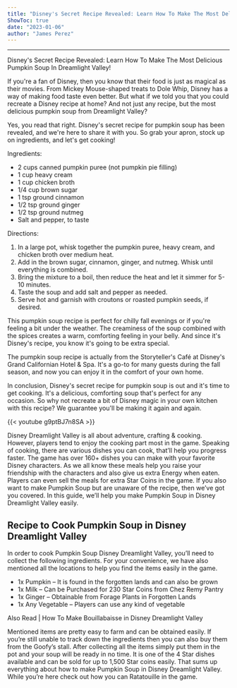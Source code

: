 ```yaml
---
title: "Disney's Secret Recipe Revealed: Learn How To Make The Most Delicious Pumpkin Soup In Dreamlight Valley!"
ShowToc: true 
date: "2023-01-06"
author: "James Perez"
---
```

*****
Disney's Secret Recipe Revealed: Learn How To Make The Most Delicious Pumpkin Soup In Dreamlight Valley!

If you're a fan of Disney, then you know that their food is just as magical as their movies. From Mickey Mouse-shaped treats to Dole Whip, Disney has a way of making food taste even better. But what if we told you that you could recreate a Disney recipe at home? And not just any recipe, but the most delicious pumpkin soup from Dreamlight Valley?

Yes, you read that right. Disney's secret recipe for pumpkin soup has been revealed, and we're here to share it with you. So grab your apron, stock up on ingredients, and let's get cooking!

Ingredients:
- 2 cups canned pumpkin puree (not pumpkin pie filling)
- 1 cup heavy cream
- 1 cup chicken broth
- 1/4 cup brown sugar
- 1 tsp ground cinnamon
- 1/2 tsp ground ginger
- 1/2 tsp ground nutmeg
- Salt and pepper, to taste

Directions:

1. In a large pot, whisk together the pumpkin puree, heavy cream, and chicken broth over medium heat.
2. Add in the brown sugar, cinnamon, ginger, and nutmeg. Whisk until everything is combined.
3. Bring the mixture to a boil, then reduce the heat and let it simmer for 5-10 minutes.
4. Taste the soup and add salt and pepper as needed.
5. Serve hot and garnish with croutons or roasted pumpkin seeds, if desired.

This pumpkin soup recipe is perfect for chilly fall evenings or if you're feeling a bit under the weather. The creaminess of the soup combined with the spices creates a warm, comforting feeling in your belly. And since it's Disney's recipe, you know it's going to be extra special.

The pumpkin soup recipe is actually from the Storyteller's Café at Disney's Grand Californian Hotel & Spa. It's a go-to for many guests during the fall season, and now you can enjoy it in the comfort of your own home.

In conclusion, Disney's secret recipe for pumpkin soup is out and it's time to get cooking. It's a delicious, comforting soup that's perfect for any occasion. So why not recreate a bit of Disney magic in your own kitchen with this recipe? We guarantee you'll be making it again and again.

{{< youtube g9ptBJ7n8SA >}} 



Disney Dreamlight Valley is all about adventure, crafting & cooking. However, players tend to enjoy the cooking part most in the game. Speaking of cooking, there are various dishes you can cook, that’ll help you progress faster. The game has over 160+ dishes you can make with your favorite Disney characters. As we all know these meals help you raise your friendship with the characters and also give us extra Energy when eaten. Players can even sell the meals for extra Star Coins in the game. If you also want to make Pumpkin Soup but are unaware of the recipe, then we’ve got you covered. In this guide, we’ll help you make Pumpkin Soup in Disney Dreamlight Valley easily.
 
## Recipe to Cook Pumpkin Soup in Disney Dreamlight Valley
 

 
In order to cook Pumpkin Soup Disney Dreamlight Valley, you’ll need to collect the following ingredients. For your convenience, we have also mentioned all the locations to help you find the items easily in the game.
 
- 1x Pumpkin – It is found in the forgotten lands and can also be grown
 - 1x Milk – Can be Purchased for 230 Star Coins from Chez Remy Pantry
 - 1x Ginger – Obtainable from Forage Plants in Forgotten Lands
 - 1x Any Vegetable – Players can use any kind of vegetable

 
Also Read | How To Make Bouillabaisse in Disney Dreamlight Valley
 
Mentioned items are pretty easy to farm and can be obtained easily. If you’re still unable to track down the ingredients then you can also buy them from the Goofy’s stall. After collecting all the items simply put them in the pot and your soup will be ready in no time. It is one of the 4 Star dishes available and can be sold for up to 1,500 Star coins easily. That sums up everything about how to make Pumpkin Soup in Disney Dreamlight Valley. While you’re here check out how you can Ratatouille in the game.




